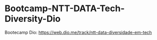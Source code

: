 # Bootcamp-NTT-DATA-Tech-Diversity-Dio
Bootecamp Dio: https://web.dio.me/track/ntt-data-diversidade-em-tech
